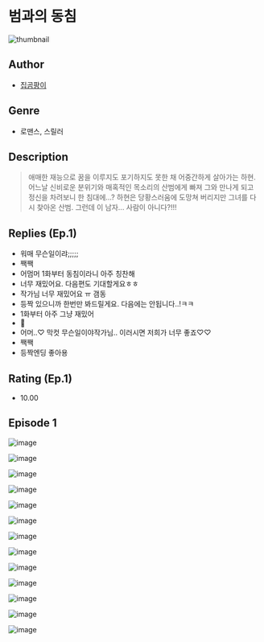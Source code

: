 # 범과의 동침
![thumbnail](https://image-comic.pstatic.net/user_contents_data/challenge_comic/2023/05/23/298972/upload_3546977663383462708_480x623.jpeg)

## Author
- [집곰팡이](https://comic.naver.com/artistTitle?id=298972)

## Genre
- 로맨스, 스릴러

## Description
> 애매한 재능으로 꿈을 이루지도 포기하지도 못한 채 어중간하게 살아가는 하현. 어느날 신비로운 분위기와 매혹적인 목소리의 산범에게 빠져 그와 만나게 되고 정신을 차려보니 한 침대에...? 하현은 당황스러움에 도망쳐 버리지만 그녀를 다시 찾아온 산범. 그런데 이 남자... 사람이 아니다?!!!

## Replies (Ep.1)
- 워매 무슨일이랴;;;;;
- 짹짹
- 어멈머 1화부터 동침이라니 아주 칭찬해
- 너무 재밌어요. 다음편도 기대할게요ㅎㅎ
- 작가님 너무 재밌어요 ㅠ 갬동
- 등짝 있으니까 한번만 봐드릴게요. 다음에는 안됩니다..!ㅋㅋ
- 1화부터 아주 그냥 재밌어
- 🤔
- 어머..♡ 막컷 무슨일이야작가님.. 이러시면 저희가 너무 좋죠♡♡
- 짹짹
- 등짝엔딩 좋아용

## Rating (Ep.1)
- 10.00

## Episode 1
![image](https://image-comic.pstatic.net/user_contents_data/challenge_comic/2023/05/23/298972/upload_3847874193705546295.jpeg)

![image](https://image-comic.pstatic.net/user_contents_data/challenge_comic/2023/05/23/298972/upload_3833752100654036537.jpeg)

![image](https://image-comic.pstatic.net/user_contents_data/challenge_comic/2023/05/23/298972/upload_4135492142568124729.jpeg)

![image](https://image-comic.pstatic.net/user_contents_data/challenge_comic/2023/05/23/298972/upload_3846417370746282807.jpeg)

![image](https://image-comic.pstatic.net/user_contents_data/challenge_comic/2023/05/23/298972/upload_3473227916672263269.jpeg)

![image](https://image-comic.pstatic.net/user_contents_data/challenge_comic/2023/05/23/298972/upload_3919875919516545584.jpeg)

![image](https://image-comic.pstatic.net/user_contents_data/challenge_comic/2023/05/23/298972/upload_3919085193837896244.jpeg)

![image](https://image-comic.pstatic.net/user_contents_data/challenge_comic/2023/05/23/298972/upload_3474075652233508914.jpeg)

![image](https://image-comic.pstatic.net/user_contents_data/challenge_comic/2023/05/23/298972/upload_3544955467437794357.jpeg)

![image](https://image-comic.pstatic.net/user_contents_data/challenge_comic/2023/05/23/298972/upload_3487584239241212985.jpeg)

![image](https://image-comic.pstatic.net/user_contents_data/challenge_comic/2023/05/23/298972/upload_7162521316856443697.jpeg)

![image](https://image-comic.pstatic.net/user_contents_data/challenge_comic/2023/05/23/298972/upload_3559031394647028784.jpeg)

![image](https://image-comic.pstatic.net/user_contents_data/challenge_comic/2023/05/23/298972/upload_4135259053988854118.jpeg)
